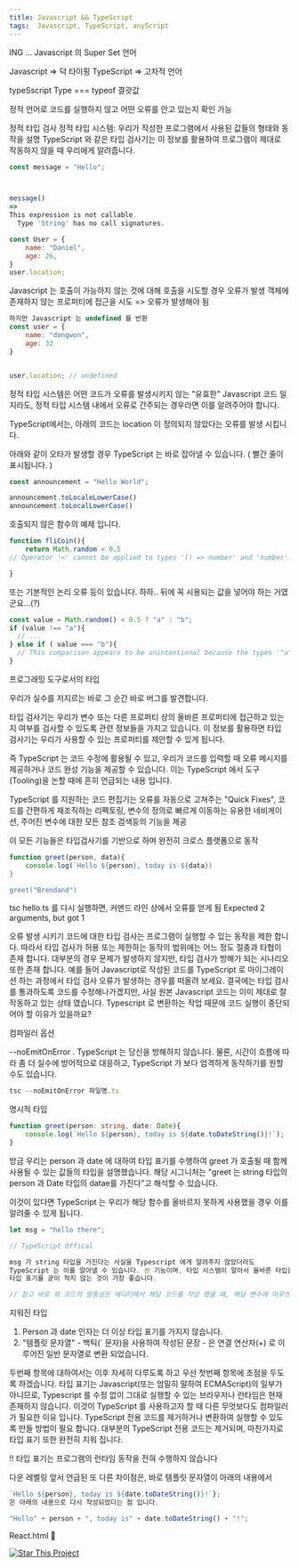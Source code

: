 ```yaml
---
title: Javascript && TypeScript
tags:  Javascript, TypeScript, anyScript
---
```

   

ING ...
Javascript 의 Super Set 언어 


Javascript => 덕 타이핑
TypeScript => 고차적 언어 

typeSscript Type === typeof 결괏값


정적 언어로 코드를 실행하지 않고 어떤 오류를 안고 있는지 확인 가능 


정적 타입 검사 
정적 타입 시스템: 우리가 작성한 프로그램에서 사용된 값들의 형태와 동작을 설명 
TypeScript 와 같은 타입 검사기는 이 정보를 활용하여 프로그램이 제대로 작동하지 않을 때 우리에게 알려줍니다.

```js
const message = "Hello";



message() 
=> 
This expression is not callable.
  Type 'String' has no call signatures.
```



```js
const User = {
    name: "Daniel",
    age: 26,
}
user.location; 
 ```

Javascript 는 호출이 가능하지 않는 것에 대해 호출을 시도할 경우 오류가 발생 
객체에 존재하지 않는 프로퍼티에 접근을 시도 => 오류가 발생해야 됨 

```js
하지만 Javascript 는 undefined 를 반환 
const user = {
    name: "dongwon",
    age: 32
}


user.location; // undefined 
```

정적 타입 시스템은 어떤 코드가 오류를 발생시키지 않는 "유효한" Javascript 코드 일지라도, 
정적 타입 시스템 내에서 오류로 간주되는 경우라면 이를 알려주어야 합니다.

TypeScript에서는, 아래의 코드는 location 이 정의되지 않았다는 오류를 발생 시킵니다.


아래와 같이 오타가 발생할 경우 TypeScript 는 바로 잡아낼 수 있습니다.
( 빨간 줄이 표시됩니다. )


```ts 
const announcement = "Hello World";

announcement.toLocaleLowerCase()
announcement.toLocalLowerCase()


```



호출되지 않은 함수의 예제 입니다.
```js 
function fliCoin(){
    return Math.random < 0.5
// Operator '<' cannot be applied to types '() => number' and 'number'.

}
```


또는 기본적인 논리 오류 등이 있습니다.
하하.. 뒤에 꼭 시용되는 값을 넣어야 하는 거였군요...(?)

```ts 
const value = Math.random() < 0.5 ? "a" : "b";
if (value !== "a"){
  // ...
} else if ( value === "b"){
  // This comparison appears to be unintentional because the types '"a" and '"b"' have no overlap.  } 
}
```


프로그래밍 도구로서의 타입 

우리가 실수를 저지르는 바로 그 순간 바로 버그를 발견합니다.

타입 검사기는 우리가 변수 또는 다른 프로퍼티 상의 올바른 프로퍼티에 접근하고 있는지 여부를 검사할 수 있도록 
관련 정보들을 가지고 있습니다. 이 정보를 활용하면 타입 검사기는 우리가 사용할 수 있는 프로퍼티를 제안할 수 있게 됩니다.

즉 TypeScript 는 코드 수정에 활용될 수 있고, 우리가 코드를 입력할 때 오류 메시지를 제공하거나 코드 완성 기능을 
제공할 수 있습니다. 이는 TypeScript 에서 도구(Tooling)을 논할 때에 흔히 언급되는 내용 입니다.


TypeScript 를 지원하는 코드 편집기는 오류를 자동으로 고쳐주는 "Quick Fixes", 코드를 간편하게 재조직하는 리펙토링, 변수의
정의로 빠르게 이동하는 유용한 네비게이션, 주어진 변수에 대한 모든 참조 검색등의 기능을 제공 

이 모든 기능들은 타입검사기를 기반으로 하며 완전히 크로스 플랫폼으로 동작 



```ts
function greet(person, data){
    console.log(`Hello ${person}, today is ${data})
}

greet("Brendand")
```

tsc hello.ts 를 다시 실행하면, 커맨드 라인 상에서 오류를 얻게 됨 
Expected 2 arguments, but got 1 



오류 발생 시키기
코드에 대한 타입 검사는 프로그램이 실행할 수 있는 동작을 제한 합니다.
따라서 타입 검사가 허용 또는 제한하는 동작의 범위에는 어느 정도 절충과 타협이 존재 합니다.
대부분의 경우 문제가 발생하지 않지만, 타입 검사가 방해가 되는 시나리오 또한 존재 합니다.
예를 들어 Javascript로 작성된 코드를 TypeScript 로 마이그레이션 하는 과정에서 타입 검사 오류가 발생하는 경우를
떠올려 보세요. 결국에는 타입 검사를 통과하도록 코드를 수정해나가겠지만, 사실 원본 Javascript 코드는 이미 제대로 잘 작동하고 있는 상태 였습니다. Typescript 로 변환하는 작업 때문에 코드 실행이 중단되어야 할 이유가 있을까요?



컴파일러 옵션

--noEmitOnError  .
TypeScript 는 당신을 방해하지 않습니다. 물론, 시간이 흐름에 따라 좀 더 실수에 방어적으로 대응하고, 
TypeScript 가 보다 엄격하게 동작하기를 원할 수도 있습니다.
```ts
tsc --noEmitOnError 파일명.ts

```


명시적 타입 

```ts
function greet(person: string, date: Date){
    console.log(`Hello ${person}, today is ${date.toDateString()}!`);
}
```

방금 우리는 person 과 date 에 대하여 타입 표기를 수행하여 greet 가 호출될 때 함께 사용될 수 있는 값들의 
타입을 설명했습니다. 해당 시그니처는 "greet 는 string 타입의 person 과 Date 타입의 datae를 가진다"고 해석할 수 있습니다.

이것이 있다면 TypeScript 는 우리가 해당 함수를 올바르지 못하게 사용했을 경우 이를 알려줄 수 있게 됩니다.

```ts
let msg = "hello there";
```

``` ts
// TypeScript Offical 

msg 가 string 타입을 가진다는 사실을 Typescript 에게 알려주지 않았더라도 
TypeScript 는 이를 알아낼 수 있습니다. 본 기능이며, 타입 시스템이 알아서 올바른 타입을 어떻게든 잘 알아낼 수 있다면
타입 표기를 굳이 적지 않는 것이 가장 좋습니다.

// 참고 바로 위 코드의 말풍성은 에디터에서 해당 코드를 작성 했을 때, 해당 변수에 마우스 호버시 화면에 타나나는 내용 입니다.
```


지워진 타입 
1. Person 과 date 인자는 더 이상 타입 표기를 가지지 않습니다.
2. "템플릿 문자열" - 백틱(` 문자)을 사용하여 작성된 문장 - 은 연결 연산자(+) 로 이루어진 일반 문자열로 변환 되었습니다.


두번째 항목에 대하여서는 이후 자세히 다루도록 하고 우선 첫번째 항목에 초점을 두도록 하겠습니다.
타입 표기는 Javascript(또는 엄밀히 말하여 ECMAScript)의 일부가 아니므로, Typescript 를 수정 없이 그대로 실행할 수 있는 
브라우저나 런타임은 현재 존재하지 않습니다. 이것이 TypeScript 를 사용하고자 할 때 다른 무엇보다도 컴파일러가 필요한 이유 입니다.
TypeScript 전용 코드를 제거하거나 변환하여 실행할 수 있도록 만들 방법이 필요 합니다. 대부분의 TypeScript 전용 코드는 제거되며, 마찬가지로 타입 표기 또한 완전히 지워 집니다. 


!! 타입 표기는 프로그램의 런타임 동작을 전혀 수행하지 않습니다



다운 레벨링 
앞서 언급된 또 다른 차이점은, 바로 템플릿 문자열이 아래의 내용에서

```ts
`Hello ${person}, today is ${date.toDateString()}!`};
은 아래의 내용으로 다시 작성되었다는 점 입니다.

"Hello" + person + ", today is" + date.toDateString() + "!";

```




React.html :star2:

[![Star This Project](https://img.shields.io/github/stars/kitian616/jekyll-TeXt-theme.svg?label=Stars&style=social)](https://github.com/canyon920/)